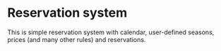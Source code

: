 Reservation system
==================

This is simple reservation system with calendar, user-defined seasons, prices (and many other rules) and reservations.

